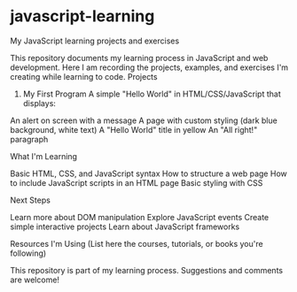 # javascript-learning
My JavaScript learning projects and exercises

This repository documents my learning process in JavaScript and web development. Here I am recording the projects, examples, and exercises I'm creating while learning to code.
Projects
1. My First Program
A simple "Hello World" in HTML/CSS/JavaScript that displays:

An alert on screen with a message
A page with custom styling (dark blue background, white text)
A "Hello World" title in yellow
An "All right!" paragraph

What I'm Learning

Basic HTML, CSS, and JavaScript syntax
How to structure a web page
How to include JavaScript scripts in an HTML page
Basic styling with CSS

Next Steps

Learn more about DOM manipulation
Explore JavaScript events
Create simple interactive projects
Learn about JavaScript frameworks

Resources I'm Using
(List here the courses, tutorials, or books you're following)

This repository is part of my learning process. Suggestions and comments are welcome!
